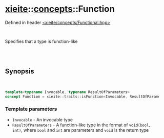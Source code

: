 # [xieite](../../README.md)::[concepts](../concepts.md)::Function
Defined in header [<xieite/concepts/Functional.hpp>](../../include/xieite/concepts/Functional.hpp)

<br/>

Specifies that a type is function-like

<br/><br/>

## Synopsis

<br/>

```cpp
template<typename Invocable, typename ResultOfParameters>
concept Function = xieite::traits::isFunction<Invocable, ResultOfParameters>;
```
### Template parameters
- `Invocable` - An invocable type
- `ResultOfParameters` - A function-like type in the format of `void(bool, int)`, where `bool` and `int` are parameters and `void` is the return type
